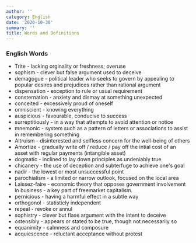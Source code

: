 ```yaml
---
author: ''
category: English
date: '2020-10-30'
summary: ''
title: Words and Definitions
---
```



### English Words

* Trite - lacking orginality or freshness; overuse
* sophism - clever but false argument used to deceive
* demagogue - political leader who seeks to govern by appealing to popular desires and prejudices rather than rational argument
* dispensation - exception to rule or usual requirement
* consternation - anxiety and dismay at something unexpected
* conceited - excessively proud of oneself
* omniscient - knowing everything
* auspicious  - favourable, conducive to success
* surreptitiously - in a way that attempts to avoid attention or notice
* mnemonic - system such as a pattern of letters or associations to assist in remembering something
* Altruism - disinterested and selfless concern for the well-being of others
* Amortize - gradually write off / reduce / pay off the intial cost of an asset with regular payments (intangible asset)
* dogmatic - inclined to lay down principles as undeniably true
* chicanery - the use of deception and subterfuge to achieve one's goal
* nadir - the lowest or most unsuccessful point
* parochialism - a limited or narrow outlook, focused on the local area
* Laissez-faire - economic theory that opposes government involvement in business - a key part of freemarket capitalism.
* pernicious - having a harmful effect in a subtle way
* orthogonol - statisticly independent
* repeal - revoke or annul
* sophistry - clever but flase argument with the intent to deceive
* ostensibly - appears or stated to be true, though not necessarily so
* equanimity - calmness and composure
* acquiescence - reluctant acceptance without protest

